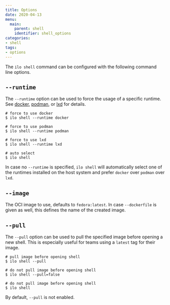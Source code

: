 ```yaml
---
title: Options
date: 2020-04-13
menu:
  main:
    parent: shell
    identifier: shell_options
categories:
- shell
tags:
- options
---
```


The `ilo shell` command can be configured with the following command line options.

## `--runtime`

The `--runtime` option can be used to force the usage of a specific runtime. See [docker](./docker), [podman](./podman), or [lxd](./lxd) for details.

```shell script
# force to use docker
$ ilo shell --runtime docker

# force to use podman
$ ilo shell --runtime podman

# force to use lxd
$ ilo shell --runtime lxd

# auto select
$ ilo shell
```

In case no `--runtime` is specified, `ilo shell` will automatically select one of the runtimes installed on the host system and prefer `docker` over `podman` over `lxd`.

## `--image`

The OCI image to use, defaults to `fedora:latest`. In case `--dockerfile` is given as well, this defines the name of the created image.

## `--pull`

The `--pull` option can be used to pull the specified image before opening a new shell. This is especially useful for teams using a `latest` tag for their image.

```shell script
# pull image before opening shell
$ ilo shell --pull

# do not pull image before opening shell
$ ilo shell --pull=false

# do not pull image before opening shell
$ ilo shell 
```

By default, `--pull` is not enabled.

